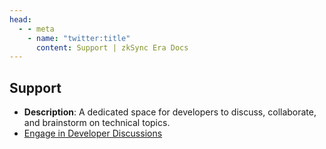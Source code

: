 ```yaml
---
head:
  - - meta
    - name: "twitter:title"
      content: Support | zkSync Era Docs
---
```


## Support

- **Description**: A dedicated space for developers to discuss, collaborate, and brainstorm on technical topics.
- [Engage in Developer Discussions](https://github.com/zkSync-Community-Hub/zkync-developers/discussions)
